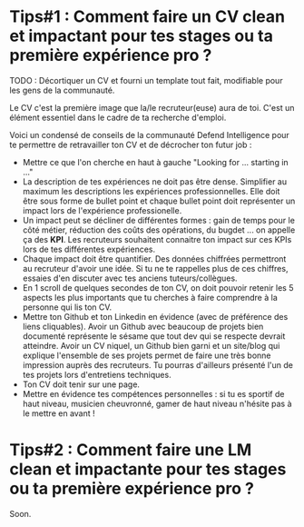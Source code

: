 # Tips#1 : Comment faire un CV clean et impactant pour tes stages ou ta première expérience pro ?

TODO : Décortiquer un CV et fourni un template tout fait, modifiable pour les gens de la communauté.

Le CV c'est la première image que la/le recruteur(euse) aura de toi. C'est un élément essentiel dans le cadre de ta recherche d'emploi.

Voici un condensé de conseils de la communauté Defend Intelligence pour te permettre de retravailler ton CV et de décrocher ton futur job : 

- Mettre ce que l'on cherche en haut à gauche "Looking for ... starting in ..."
- La description de tes expériences ne doit pas être dense. Simplifier au maximum les descriptions les expériences professionnelles.  Elle doit être sous forme de bullet point et chaque bullet point doit représenter un impact lors de l'expérience professionelle.
- Un impact peut se décliner de différentes formes : gain de temps pour le côté métier, réduction des coûts des opérations, du bugdet ... on appelle ça des <b>KPI</b>. Les recruteurs souhaitent connaitre ton impact sur ces KPIs lors de tes différentes expériences.
- Chaque impact doit être quantifier. Des données chiffrées permettront au recruteur d'avoir une idée. Si tu ne te rappelles plus de ces chiffres, essaies d'en discuter avec tes anciens tuteurs/collègues.
- En 1 scroll de quelques secondes de ton CV, on doit pouvoir retenir les 5 aspects les plus importants que tu cherches à faire comprendre à la personne qui lis ton CV.
- Mettre ton Github et ton Linkedin en évidence (avec de préférence des liens cliquables). Avoir un Github avec beaucoup de projets bien documenté représente le sésame que tout dev qui se respecte devrait atteindre. Avoir un CV niquel, un Github bien garni et un site/blog qui explique l'ensemble de ses projets permet de faire une très bonne impression auprès des recruteurs. Tu pourras d'ailleurs présenté l'un de tes projets lors d'entretiens techniques.
- Ton CV doit tenir sur une page.
- Mettre en évidence tes compétences personnelles : si tu es sportif de haut niveau, musicien cheuvronné, gamer de haut niveau n'hésite pas à le mettre en avant ! 


# Tips#2 : Comment faire une LM clean et impactante pour tes stages ou ta première expérience pro ?

Soon.
